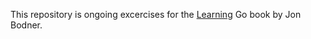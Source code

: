 This repository is ongoing excercises for the [Learning](https://www.oreilly.com/library/view/learning-go/9781492077206/) Go book by Jon Bodner.
